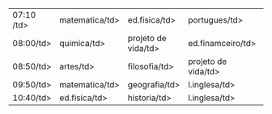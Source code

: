 <html>

<table>
<tr>
<td> 07:10  /td>
<td>matematica/td>
<td>ed.fisica/td>
<td>portugues/td>
<td>historia/td>
<td>biologia/td>

</tr>

<tr>
<td>08:00/td>
<td>quimica/td>
<td>projeto de vida/td>
<td>ed.finamceiro/td>
<td>portugues/td>
<td>fisica/td>

</tr>

<tr>

<td>08:50/td>
<td>artes/td>
<td>filosofia/td>
<td>projeto de vida/td>
<td>filosofia/td>
<td>ed.fisica/td>

</tr>

<tr>

<td>09:50/td>
<td>matematica/td>
<td>geografia/td>
<td>l.inglesa/td>
<td>compuiter/td>
<td>fisica/td>

</tr>
<td>10:40/td>
<td>ed.fisica/td>
<td>historia/td>
<td>l.inglesa/td>
<td>geografia/td>
<td>potugues/td>
</table>

</html>
